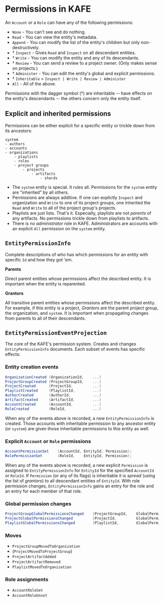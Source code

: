 # Permissions in KAFE

An `Account` or a `Role` can have any of the following permissions:

- `None` - You can't see and do nothing.
- `Read` - You can view the entity's metadata.
- `Append` - You can modify the list of the entity's children but only non-destructively.
- † `Inspect` - Gives `Read` and `Inspect` on all descendant entities.
- † `Write` - You can modify the entity and any of its descendants.
- † `Review` - You can send a review to a project owner. (Only makes sense on projects.)
- † `Administer` - You can edit the entity's global and explicit permissions.
- † `Inheritable` = `Inspect | Write | Review | Administer`
- `All` - All of the above.

Permissions with the dagger symbol (†) are inheritable -- have effects on the entity's descendants -- the others concern only the entity itself.

## Explicit and inherited permissions

Permissions can be either explicit for a specific entity or trickle down from its ancestors:

```
system
- authors
- accounts
- organizations
    - playlists
    - roles
    - project groups
        - projects
            - artifacts
                - shards
```

- The `system` entity is special. It rules all. Permissions for the `system` entity are "inherited" by all others.
- Permissions are always additive. If one can explictly `Inspect` and organization and `Write` to one of its project groups, one inherited the `Read` and `Write` to all of the project group's projects.
- Playlists are just lists. That's it. Especially, playlists are not _parents_ of any artifacts. No permissions trickle down from playlists to artifacts.
- There is no _administrator_ role in KAFE. Administrators are accounts with an explicit `All` permission on the `system` entity.

## `EntityPermissionInfo`

Complete descriptions of who has which permissions for an entity with specific `Id` and how they got 'em. 

**Parents**

Direct parent entities whose permissions affect the described entity.
It is important when the entity is reparented.

**Grantors**

All transitive parent entities whose permissions affect the described entity.
For example, if this entity is a project, _Grantors_ are the parent project group, the organization, and `system`.
It is important when propagating changes from parents to all of their descendants.


## `EntityPermissionEventProjection`

The core of the KAFE's permission system.
Creates and changes `EntityPermissionInfo` documents.
Each subset of events has specific effects:

### Entity creation events

```csharp
OrganizationCreated (OrganizationId,    ...)
ProjectGroupCreated (ProjectGroupId,    ...)
ProjectCreated      (ProjectId,         ...)
PlaylistCreated     (PlaylistId,        ...)
AuthorCreated       (AuthorId,          ...)
ArtifactCreated     (ArtifactId,        ...)
AccountCreated      (AccountId,         ...)
RoleCreated         (RoleId,            ...)
```

When any of the events above is recorded, a new `EntityPermissionInfo` is created.
Those accounts with inheritable permission to any ancestor entity (or `system`) are given those inheritable permissions to this entity as well.


### Explicit `Account` or `Role` permissions

```csharp
AccountPermissionSet    (AccountId, EntityId, Permission);
RolePermissionSet       (RoleId,    EntityId, Permission);
```

When any of the events above is recorded, a new explicit `Permission` is assigned to `EntityPermissionInfo` for `EntityId` for the specified `AccountId` or `RoleId`.
If `Permission` (or any of its flags) is inheritable it is _spread_ (using the list of _grantors_) to all descendant entities of `EntityId`. 
With role permission changes, `EntityPermissionInfo` gains an entry for the role and an entry for each member of that role.


### Global permission changes

```csharp
ProjectGroupGlobalPermissionsChanged    (ProjectGroupId,    GlobalPermissions)
ProjectGlobalPermissionsChanged         (ProjectId,         GlobalPermissions)
PlaylistGlobalPermissionsChanged        (PlaylistId,        GlobalPermissions)
```

### Moves

- `ProjectGroupMovedToOrganization`
- (`ProjectMovedToProjectGroup`)
- `ProjectArtifactAdded`
- `ProjectArtifactRemoved`
- `PlaylistMovedToOrganization`

### Role assignments

- `AccountRoleSet`
- `AccountRoleUnset`
